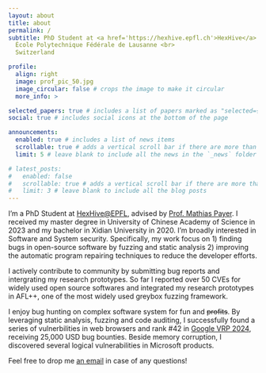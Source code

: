 ```yaml
---
layout: about
title: about
permalink: /
subtitle: PhD Student at <a href='https://hexhive.epfl.ch'>HexHive</a> <br>
  École Polytechnique Fédérale de Lausanne <br>
  Switzerland

profile:
  align: right
  image: prof_pic_50.jpg
  image_circular: false # crops the image to make it circular
  more_info: >

selected_papers: true # includes a list of papers marked as "selected={true}"
social: true # includes social icons at the bottom of the page

announcements:
  enabled: true # includes a list of news items
  scrollable: true # adds a vertical scroll bar if there are more than 3 news items
  limit: 5 # leave blank to include all the news in the `_news` folder

# latest_posts:
#   enabled: false
#   scrollable: true # adds a vertical scroll bar if there are more than 3 new posts items
#   limit: 3 # leave blank to include all the blog posts
---
```


I’m a PhD Student at [HexHive@EPFL](https://hexhive.epfl.ch), advised by [Prof. Mathias Payer](https://nebelwelt.net/).
I received my master degree in University of Chinese Academy of Science in 2023 and my
bachelor in Xidian University in 2020. I’m broadly interested in Software and System
security. Specifically, my work focus on 1) finding bugs in open-source software by fuzzing and static analysis 2) improving the automatic program repairing techniques to reduce the developer efforts.

I actively contribute to community by submitting bug reports and intergrating
my research prototypes. So far I reported over 50 CVEs for widely used open source
softwares and integrated my research prototypes in AFL++, one of the most widely used
greybox fuzzing framework.

I enjoy bug hunting on complex software system for fun and ~~profits~~. By leveraging static
analysis, fuzzing and code auditing, I successfully found a series of vulnerbilities in
web browsers and rank #42 in [Google VRP 2024](https://bughunters.google.com/profile/8074163b-0788-4909-845e-2fe6cd37fbb2),
receiving 25,000 USD bug bounties. Beside memory corruption, I discovered several logical vulnerabilities
in Microsoft products.

Feel free to drop me <a href="mailto:han.zheng@epfl.ch">an email</a> in case of any questions!

